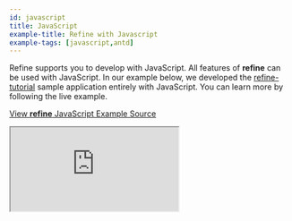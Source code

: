 ```yaml
---
id: javascript
title: JavaScript
example-title: Refine with Javascript
example-tags: [javascript,antd]
---
```


Refine supports you to develop with JavaScript. All features of **refine** can be used with JavaScript. In our example below, we developed the [refine-tutorial](/docs/tutorials/antd.md) sample application entirely with JavaScript. You can learn more by following the live example.

[View **refine** JavaScript Example Source](https://github.com/pankod/refine/tree/master/examples/javascript)

<iframe loading="lazy" src="https://stackblitz.com//github/pankod/refine/tree/master/examples/javascript?embed=1&view=preview&theme=dark&preset=node&ctl=1"
    style={{width: "100%", height:"80vh", border: "0px", borderRadius: "8px", overflow:"hidden"}}
    title="javascript-example"
></iframe>
